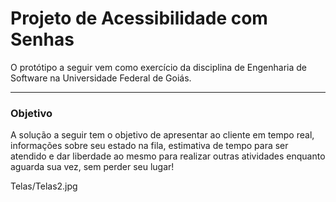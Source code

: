 <h1>Projeto de Acessibilidade com Senhas</h1>
O protótipo a seguir vem como exercício da disciplina de Engenharia de Software na Universidade Federal de Goiás.
<hr>

<h3>Objetivo</h3>
A solução a seguir tem o objetivo de apresentar ao cliente em tempo real, informações sobre seu estado na fila, estimativa de tempo
para ser atendido e dar liberdade ao mesmo para realizar outras atividades enquanto aguarda sua vez, sem perder seu lugar!

Telas/Telas2.jpg
